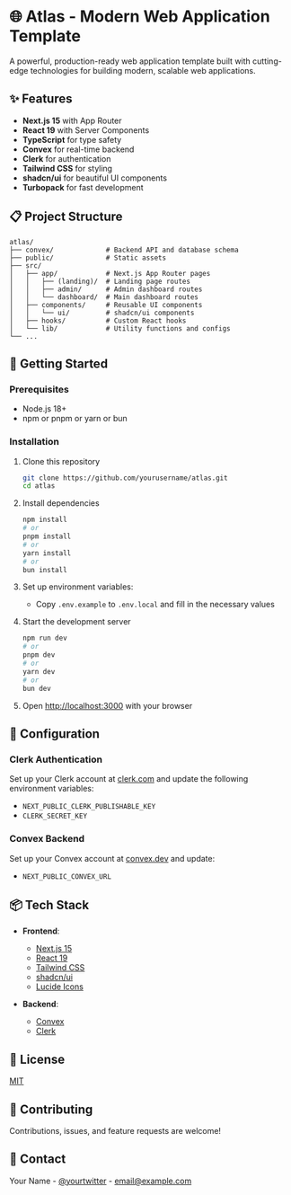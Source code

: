 # 🌐 Atlas - Modern Web Application Template

A powerful, production-ready web application template built with cutting-edge technologies for building modern, scalable web applications.

## ✨ Features

- **Next.js 15** with App Router
- **React 19** with Server Components
- **TypeScript** for type safety
- **Convex** for real-time backend
- **Clerk** for authentication
- **Tailwind CSS** for styling
- **shadcn/ui** for beautiful UI components
- **Turbopack** for fast development

## 📋 Project Structure

```
atlas/
├── convex/             # Backend API and database schema
├── public/             # Static assets
├── src/
│   ├── app/            # Next.js App Router pages
│   │   ├── (landing)/  # Landing page routes
│   │   ├── admin/      # Admin dashboard routes
│   │   └── dashboard/  # Main dashboard routes
│   ├── components/     # Reusable UI components
│   │   └── ui/         # shadcn/ui components
│   ├── hooks/          # Custom React hooks
│   └── lib/            # Utility functions and configs
└── ...
```

## 🚀 Getting Started

### Prerequisites

- Node.js 18+
- npm or pnpm or yarn or bun

### Installation

1. Clone this repository

   ```bash
   git clone https://github.com/yourusername/atlas.git
   cd atlas
   ```

2. Install dependencies

   ```bash
   npm install
   # or
   pnpm install
   # or
   yarn install
   # or
   bun install
   ```

3. Set up environment variables:

   - Copy `.env.example` to `.env.local` and fill in the necessary values

4. Start the development server

   ```bash
   npm run dev
   # or
   pnpm dev
   # or
   yarn dev
   # or
   bun dev
   ```

5. Open [http://localhost:3000](http://localhost:3000) with your browser

## 🔧 Configuration

### Clerk Authentication

Set up your Clerk account at [clerk.com](https://clerk.com) and update the following environment variables:

- `NEXT_PUBLIC_CLERK_PUBLISHABLE_KEY`
- `CLERK_SECRET_KEY`

### Convex Backend

Set up your Convex account at [convex.dev](https://convex.dev) and update:

- `NEXT_PUBLIC_CONVEX_URL`

## 📦 Tech Stack

- **Frontend**:

  - [Next.js 15](https://nextjs.org)
  - [React 19](https://react.dev)
  - [Tailwind CSS](https://tailwindcss.com)
  - [shadcn/ui](https://ui.shadcn.com)
  - [Lucide Icons](https://lucide.dev)

- **Backend**:
  - [Convex](https://convex.dev)
  - [Clerk](https://clerk.com)

## 📝 License

[MIT](LICENSE)

## 🤝 Contributing

Contributions, issues, and feature requests are welcome!

## 📧 Contact

Your Name - [@yourtwitter](https://twitter.com/yourtwitter) - email@example.com
